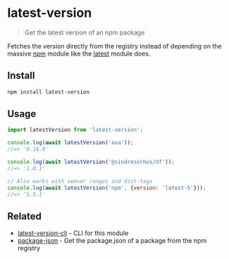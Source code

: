 # latest-version

> Get the latest version of an npm package

Fetches the version directly from the registry instead of depending on the massive [npm](https://github.com/npm/npm/blob/8b5e7b6ae5b4cd2d7d62eaf93b1428638b387072/package.json#L37-L85) module like the [latest](https://github.com/bahamas10/node-latest) module does.

## Install

```sh
npm install latest-version
```

## Usage

```js
import latestVersion from 'latest-version';

console.log(await latestVersion('ava'));
//=> '0.18.0'

console.log(await latestVersion('@sindresorhus/df'));
//=> '1.0.1'

// Also works with semver ranges and dist-tags
console.log(await latestVersion('npm', {version: 'latest-5'}));
//=> '5.5.1'
```

## Related

- [latest-version-cli](https://github.com/sindresorhus/latest-version-cli) - CLI for this module
- [package-json](https://github.com/sindresorhus/package-json) - Get the package.json of a package from the npm registry
